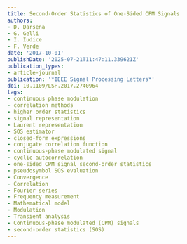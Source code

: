 ```yaml
---
title: Second-Order Statistics of One-Sided CPM Signals
authors:
- D. Darsena
- G. Gelli
- I. Iudice
- F. Verde
date: '2017-10-01'
publishDate: '2025-07-21T11:47:11.339621Z'
publication_types:
- article-journal
publication: '*IEEE Signal Processing Letters*'
doi: 10.1109/LSP.2017.2740964
tags:
- continuous phase modulation
- correlation methods
- higher order statistics
- signal representation
- Laurent representation
- SOS estimator
- closed-form expressions
- conjugate correlation function
- continuous-phase modulated signal
- cyclic autocorrelation
- one-sided CPM signal second-order statistics
- pseudosymbol SOS evaluation
- Convergence
- Correlation
- Fourier series
- Frequency measurement
- Mathematical model
- Modulation
- Transient analysis
- Continuous-phase modulated (CPM) signals
- second-order statistics (SOS)
---
```

